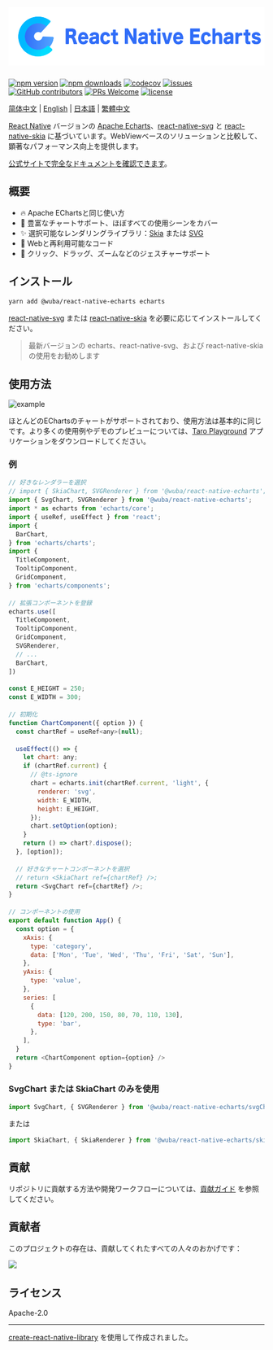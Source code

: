 [![](./logo.svg)](https://wuba.github.io/react-native-echarts/)
=

[![npm version](https://img.shields.io/npm/v/@wuba/react-native-echarts.svg?style=flat)](https://www.npmjs.com/package/@wuba/react-native-echarts)
[![npm downloads](https://img.shields.io/npm/dm/@wuba/react-native-echarts)](https://www.npmjs.com/package/@wuba/react-native-echarts)
[![codecov](https://codecov.io/gh/wuba/react-native-echarts/graph/badge.svg?token=BF6LGEXO55)](https://codecov.io/gh/wuba/react-native-echarts)
[![issues](https://img.shields.io/github/issues/wuba/react-native-echarts.svg?style=flat)](https://github.com/wuba/react-native-echarts/issues)
[![GitHub contributors](https://img.shields.io/github/contributors/wuba/react-native-echarts.svg?style=flat)](https://github.com/wuba/react-native-echarts/graphs/contributors)
[![PRs Welcome](https://img.shields.io/badge/PRs-welcome-brightgreen.svg)](https://github.com/wuba/react-native-echarts/pulls)
[![license](https://img.shields.io/github/license/wuba/react-native-echarts.svg?style=flat)](https://github.com/wuba/react-native-echarts/blob/main/LICENSE)

[简体中文](./README_CN.md) | [English](./README.md) | [日本語](./README_JP.md) | [繁體中文](./README_TW.md)

[React Native](https://reactnative.dev/) バージョンの [Apache Echarts](https://github.com/apache/echarts)、[react-native-svg](https://github.com/software-mansion/react-native-svg) と [react-native-skia](https://github.com/shopify/react-native-skia) に基づいています。WebViewベースのソリューションと比較して、顕著なパフォーマンス向上を提供します。

[公式サイトで完全なドキュメントを確認できます](https://wuba.github.io/react-native-echarts/zh-Hans/)。

## 概要

* 🔥 Apache EChartsと同じ使い方
* 🎨 豊富なチャートサポート、ほぼすべての使用シーンをカバー
* ✨ 選択可能なレンダリングライブラリ：[Skia](https://github.com/shopify/react-native-skia) または [SVG](https://github.com/software-mansion/react-native-svg)
* 🚀 Webと再利用可能なコード
* 📱 クリック、ドラッグ、ズームなどのジェスチャーサポート

## インストール

```sh
yarn add @wuba/react-native-echarts echarts
```

[react-native-svg](https://github.com/software-mansion/react-native-svg#installation) または [react-native-skia](https://shopify.github.io/react-native-skia/docs/getting-started/installation/) を必要に応じてインストールしてください。

> 最新バージョンの echarts、react-native-svg、および react-native-skia の使用をお勧めします

## 使用方法

![example](https://raw.githubusercontent.com/wuba/react-native-echarts/main/screenshots/example.jpg)

ほとんどのEChartsのチャートがサポートされており、使用方法は基本的に同じです。より多くの使用例やデモのプレビューについては、[Taro Playground](https://github.com/wuba/taro-playground) アプリケーションをダウンロードしてください。

### 例
```js
// 好きなレンダラーを選択
// import { SkiaChart, SVGRenderer } from '@wuba/react-native-echarts';
import { SvgChart, SVGRenderer } from '@wuba/react-native-echarts';
import * as echarts from 'echarts/core';
import { useRef, useEffect } from 'react';
import {
  BarChart,
} from 'echarts/charts';
import {
  TitleComponent,
  TooltipComponent,
  GridComponent,
} from 'echarts/components';

// 拡張コンポーネントを登録
echarts.use([
  TitleComponent,
  TooltipComponent,
  GridComponent,
  SVGRenderer,
  // ...
  BarChart,
])

const E_HEIGHT = 250;
const E_WIDTH = 300;

// 初期化
function ChartComponent({ option }) {
  const chartRef = useRef<any>(null);

  useEffect(() => {
    let chart: any;
    if (chartRef.current) {
      // @ts-ignore
      chart = echarts.init(chartRef.current, 'light', {
        renderer: 'svg',
        width: E_WIDTH,
        height: E_HEIGHT,
      });
      chart.setOption(option);
    }
    return () => chart?.dispose();
  }, [option]);

  // 好きなチャートコンポーネントを選択
  // return <SkiaChart ref={chartRef} />;
  return <SvgChart ref={chartRef} />;
}

// コンポーネントの使用
export default function App() {
  const option = {
    xAxis: {
      type: 'category',
      data: ['Mon', 'Tue', 'Wed', 'Thu', 'Fri', 'Sat', 'Sun'],
    },
    yAxis: {
      type: 'value',
    },
    series: [
      {
        data: [120, 200, 150, 80, 70, 110, 130],
        type: 'bar',
      },
    ],
  }
  return <ChartComponent option={option} />
}
```

### SvgChart または SkiaChart のみを使用
```js
import SvgChart, { SVGRenderer } from '@wuba/react-native-echarts/svgChart';
```
または
```js
import SkiaChart, { SkiaRenderer } from '@wuba/react-native-echarts/skiaChart';
```

## 貢献

リポジトリに貢献する方法や開発ワークフローについては、[貢献ガイド](CONTRIBUTING.md) を参照してください。

## 貢献者

このプロジェクトの存在は、貢献してくれたすべての人々のおかげです：

[![](https://opencollective.com/react-native-echarts/contributors.svg?width=890&showBtn=false)](https://github.com/wuba/react-native-echarts/graphs/contributors)

## ライセンス

Apache-2.0

---

[create-react-native-library](https://github.com/callstack/react-native-builder-bob) を使用して作成されました。